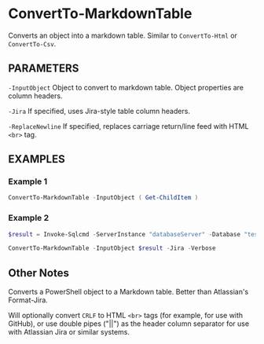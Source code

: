 <H1>ConvertTo-MarkdownTable</H1>

Converts an object into a markdown table. Similar to `ConvertTo-Html` or `ConvertTo-Csv`.

<H2>PARAMETERS</H2>

`-InputObject`
Object to convert to markdown table. Object properties are column headers.

`-Jira`
If specified, uses Jira-style table column headers.

`-ReplaceNewline`
If specified, replaces carriage return/line feed with HTML `<br>` tag.

<H2>EXAMPLES</H2>
<H3>Example 1</H3>

```powershell
ConvertTo-MarkdownTable -InputObject ( Get-ChildItem )
```

<H3>Example 2</H3>

```powershell
$result = Invoke-Sqlcmd -ServerInstance "databaseServer" -Database "testDB" -Query "select * from table"

ConvertTo-MarkdownTable -InputObject $result -Jira -Verbose
```

<H2>Other Notes</H2>
Converts a PowerShell object to a Markdown table. Better than Atlassian's Format-Jira.

Will optionally convert `CRLF` to HTML `<br>` tags (for example, for use with GitHub), or use double pipes ("||") as the header column separator for use with Atlassian Jira or similar systems.